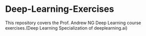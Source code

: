 # Deep-Learning-Exercises
This repository covers the Prof. Andrew NG Deep Learning course exercises.(Deep Learning Specialization of deeplearning.ai)

